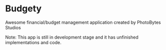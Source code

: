 # Budgety
Awesome financial/budget management application created by PhotoBytes Studios

Note: This app is still in development stage and it has unfinished implementations and code.

